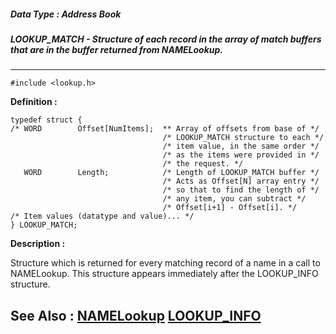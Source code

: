 ##### Data Type : Address Book
##### LOOKUP_MATCH - Structure of each record in the array of match buffers that are in the buffer returned from NAMELookup.
---
```
#include <lookup.h>
```

**Definition :**
```
typedef struct {
/* WORD        Offset[NumItems];  ** Array of offsets from base of */
                                  /* LOOKUP_MATCH structure to each */
                                  /* item value, in the same order */
                                  /* as the items were provided in */
                                  /* the request. */
   WORD        Length;            /* Length of LOOKUP_MATCH buffer */
                                  /* Acts as Offset[N] array entry */
                                  /* so that to find the length of */
                                  /* any item, you can subtract */
                                  /* Offset[i+1] - Offset[i]. */
/* Item values (datatype and value)... */
} LOOKUP_MATCH;
```

**Description :**

Structure which is returned for every matching record of a name in a call to NAMELookup.  This structure appears immediately after the LOOKUP_INFO structure.


**See Also :**
[NAMELookup](/domino-c-api-docs/reference/Func/NAMELookup)
[LOOKUP_INFO](/domino-c-api-docs/reference/Data/LOOKUP_INFO)
---
